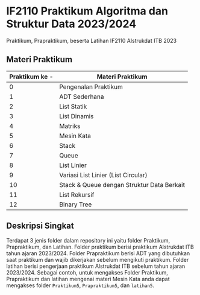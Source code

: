 # IF2110 Praktikum Algoritma dan Struktur Data 2023/2024
Praktikum, Prapraktikum, beserta Latihan IF2110 Alstrukdat ITB 2023
## Materi Praktikum
| Praktikum ke - | Materi Praktikum|
|-------|------|
| 0 | Pengenalan Praktikum |
| 1 | ADT Sederhana |
| 2 | List Statik |
| 3 | List Dinamis |
| 4 | Matriks |
| 5 | Mesin Kata |
| 6 | Stack |
| 7 | Queue |
| 8 | List Linier |
| 9 | Variasi List Linier (List Circular) |
| 10 | Stack & Queue dengan Struktur Data Berkait |
| 11 | List Rekursif |
| 12 | Binary Tree |
## Deskripsi Singkat
Terdapat 3 jenis folder dalam repository ini yaitu folder Praktikum, Prapraktikum, dan Latihan. Folder praktikum berisi praktikum Alstrukdat ITB tahun ajaran 2023/2024. Folder Prapraktikum berisi ADT yang dibutuhkan saat praktikum dan wajib dikerjakan sebelum mengikuti praktikum. Folder latihan berisi pengerjaan praktikum Alstrukdat ITB sebelum tahun ajaran 2023/2024. Sebagai contoh, untuk mengakses Folder Praktikum, Prapraktikum dan latihan mengenai materi Mesin Kata anda dapat mengakses folder `Praktikum5`, `Prapraktikum5`, dan `latihan5`.
